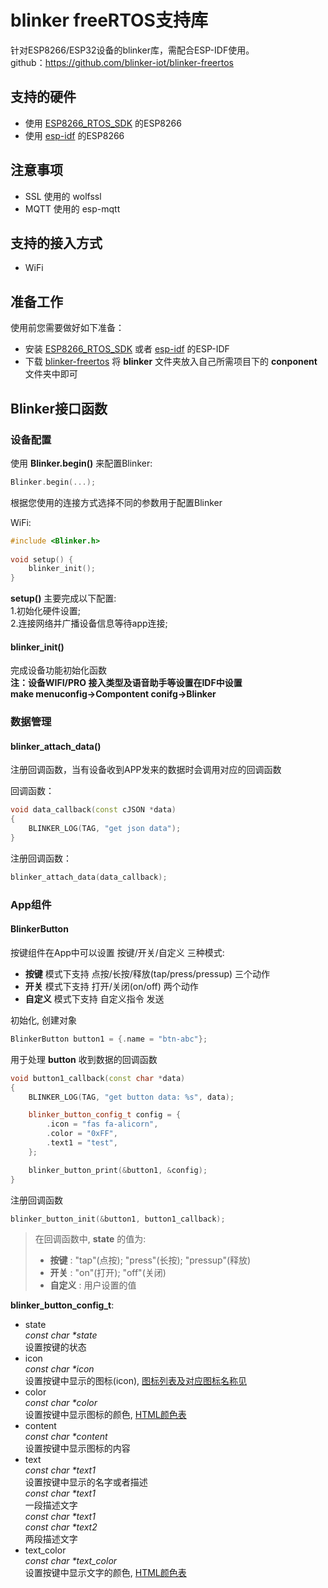 # blinker freeRTOS支持库
针对ESP8266/ESP32设备的blinker库，需配合ESP-IDF使用。  
github：https://github.com/blinker-iot/blinker-freertos  

## 支持的硬件
* 使用 [ESP8266_RTOS_SDK](https://github.com/espressif/ESP8266_RTOS_SDK) 的ESP8266  
* 使用 [esp-idf](https://github.com/espressif/esp-idf) 的ESP8266  

## 注意事项
* SSL 使用的 wolfssl  
* MQTT 使用的 esp-mqtt  

## 支持的接入方式
* WiFi  

## 准备工作
使用前您需要做好如下准备：
* 安装 [ESP8266_RTOS_SDK](https://github.com/espressif/ESP8266_RTOS_SDK) 或者 [esp-idf](https://github.com/espressif/esp-idf) 的ESP-IDF  
* 下载 [blinker-freertos](https://github.com/blinker-iot/blinker-freertos) 将 **blinker** 文件夹放入自己所需项目下的 **conponent** 文件夹中即可  

## Blinker接口函数
### 设备配置
使用 **Blinker.begin()** 来配置Blinker: 
```cpp
Blinker.begin(...);
```
根据您使用的连接方式选择不同的参数用于配置Blinker  

WiFi:
```cpp  
#include <Blinker.h>  
  
void setup() {
    blinker_init(); 
}
```  

**setup()** 主要完成以下配置:  
1.初始化硬件设置;  
2.连接网络并广播设备信息等待app连接;  

#### blinker_init()
完成设备功能初始化函数  
**注：设备WIFI/PRO 接入类型及语音助手等设置在IDF中设置**  
**make menuconfig->Compontent conifg->Blinker**

### 数据管理
#### blinker_attach_data()
注册回调函数，当有设备收到APP发来的数据时会调用对应的回调函数  

回调函数：
```cpp
void data_callback(const cJSON *data)
{
    BLINKER_LOG(TAG, "get json data");
}
```
注册回调函数：
```cpp
blinker_attach_data(data_callback);
```

### App组件
#### BlinkerButton
按键组件在App中可以设置 按键/开关/自定义 三种模式:  
- **按键** 模式下支持 点按/长按/释放(tap/press/pressup) 三个动作  
- **开关** 模式下支持 打开/关闭(on/off) 两个动作  
- **自定义** 模式下支持 自定义指令 发送  

初始化, 创建对象
```cpp
BlinkerButton button1 = {.name = "btn-abc"};
```
用于处理 **button** 收到数据的回调函数
```cpp
void button1_callback(const char *data)
{
    BLINKER_LOG(TAG, "get button data: %s", data);

    blinker_button_config_t config = {
        .icon = "fas fa-alicorn",
        .color = "0xFF",
        .text1 = "test",
    };

    blinker_button_print(&button1, &config);
}
```
注册回调函数
```cpp
blinker_button_init(&button1, button1_callback);
```
> 在回调函数中, **state** 的值为:  
> - **按键** : "tap"(点按); "press"(长按); "pressup"(释放)  
> - **开关** : "on"(打开); "off"(关闭)  
> - **自定义** : 用户设置的值  

**blinker_button_config_t**:
- state  
    *const char \*state*  
    设置按键的状态  
- icon  
    *const char \*icon*  
    设置按键中显示的图标(icon), [图标列表及对应图标名称见](https://fontawesome.com/)  
- color  
    *const char \*color*  
    设置按键中显示图标的颜色, [HTML颜色表](http://www.w3school.com.cn/tags/html_ref_colornames.asp)  
- content  
    *const char \*content*  
    设置按键中显示图标的内容  
- text  
    *const char \*text1*  
    设置按键中显示的名字或者描述   
    *const char \*text1*  
    一段描述文字  
    *const char \*text1*  
    *const char \*text2*  
    两段描述文字  
- text_color  
    *const char \*text_color*  
    设置按键中显示文字的颜色, [HTML颜色表](http://www.w3school.com.cn/tags/html_ref_colornames.asp)  

